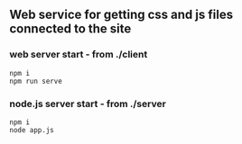 ## Web service for getting css and js files connected to the site

### web server start - from ./client
```
npm i
npm run serve
```

### node.js server start - from ./server
```
npm i
node app.js
```
